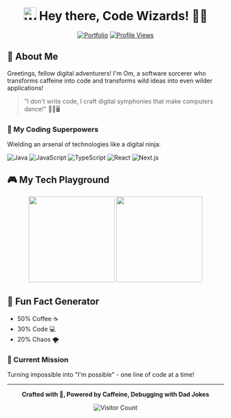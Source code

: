 <div align="center">
 <h1>
   <img src="https://c.tenor.com/oqyUP8ollp8AAAAi/amphibia-anne-boonchuy.gif" alt="Waving hand" width="30px">
   Hey there, Code Wizards! 🧙‍♂️
 </h1>
 
 [![Portfolio](https://img.shields.io/badge/Portfolio-omrawat.xyz-blueviolet?style=for-the-badge&logo=rocket)](https://omrawat.xyz/)
 [![Profile Views](https://komarev.com/ghpvc/?username=omrawat23&style=for-the-badge&color=brightgreen)](https://github.com/omrawat23)
</div>

## 🚀 About Me

Greetings, fellow digital adventurers! I'm Om, a software sorcerer who transforms caffeine into code and transforms wild ideas into even wilder applications! 

> "I don't write code, I craft digital symphonies that make computers dance!" 💃🏻🖥️

### 🧠 My Coding Superpowers
Wielding an arsenal of technologies like a digital ninja:

![Java](https://img.shields.io/badge/Code%20Jedi-%F0%9F%8D%20Java-orange?style=for-the-badge)
![JavaScript](https://img.shields.io/badge/JavaScript-Chaos%20Conductor%20🌪️-yellow?style=for-the-badge)
![TypeScript](https://img.shields.io/badge/TypeScript-Safety%20Net%20🛡️-blue?style=for-the-badge)
![React](https://img.shields.io/badge/React-UI%20Magician%20✨-9cf?style=for-the-badge)
![Next.js](https://img.shields.io/badge/Next.js-Performance%20Wizard%20🔮-black?style=for-the-badge)

## 🎮 My Tech Playground

<div align="center">
 <img height="200em" src="https://github-readme-stats-eight-theta.vercel.app/api?username=omrawat23&show_icons=true&theme=radical&include_all_commits=true&count_private=true"/>
 <img height="200em" src="https://github-readme-stats-eight-theta.vercel.app/api/top-langs/?username=omrawat23&layout=compact&langs_count=8&theme=radical"/>
</div>

## 🌈 Fun Fact Generator
- 50% Coffee ☕
- 30% Code 💻
- 20% Chaos 🌪️

### 🔮 Current Mission
Turning impossible into "I'm possible" - one line of code at a time!

---

<div align="center">
 
 **Crafted with 💖, Powered by Caffeine, Debugging with Dad Jokes**
 
 ![Visitor Count](https://profile-counter.glitch.me/omrawat23/count.svg)
</div>
